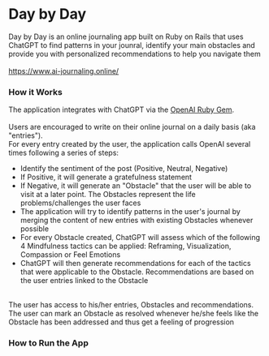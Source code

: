 # Day by Day

Day by Day is an online journaling app built on Ruby on Rails that uses ChatGPT to find patterns in your jounral, 
identify your main obstacles and provide you with personalized recommendations to help you navigate them
<br>
<br>
https://www.ai-journaling.online/

### How it Works

The application integrates with ChatGPT via the <a href="https://github.com/alexrudall/ruby-openai">OpenAI Ruby Gem</a>. 
<br>
<br>
Users are encouraged to write on their online journal on a daily basis (aka "entries"). 
<br>
For every entry created by the user, the application calls OpenAI several times following a series of steps: 
- Identify the sentiment of the post (Positive, Neutral, Negative)
- If Positive, it will generate a gratefulness statement 
- If Negative, it will generate an "Obstacle" that the user will be able to visit at a later point. The Obstacles represent the life problems/challenges the user faces
- The application will try to identify patterns in the user's journal by merging the content of new entries with existing Obstacles whenever possible
- For every Obstacle created, ChatGPT will assess which of the following 4 Mindfulness tactics can be applied: Reframing, Visualization, Compassion or Feel Emotions
- ChatGPT will then generate recommendations for each of the tactics that were applicable to the Obstacle. Recommendations are based on the user entries linked to the Obstacle

<br>
The user has access to his/her entries, Obstacles and recommendations. The user can mark an Obstacle as resolved whenever he/she feels like the Obstacle has been addressed and thus get a feeling of progression

### How to Run the App




